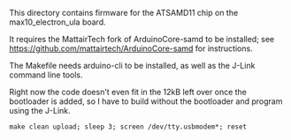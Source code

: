 This directory contains firmware for the ATSAMD11 chip on the
max10_electron_ula board.

It requires the MattairTech fork of ArduinoCore-samd to be installed;
see https://github.com/mattairtech/ArduinoCore-samd for instructions.

The Makefile needs arduino-cli to be installed, as well as the J-Link command
line tools.

Right now the code doesn't even fit in the 12kB left over once the bootloader
is added, so I have to build without the bootloader and program using the
J-Link.

~~~~
make clean upload; sleep 3; screen /dev/tty.usbmodem*; reset
~~~~
